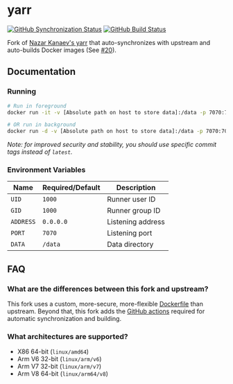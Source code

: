 # yarr

[![GitHub Synchronization Status](https://img.shields.io/github/workflow/status/wakeful-cloud/yarr/sync?label=Synchronization&style=flat-square)](https://github.com/wakeful-cloud/yarr/actions/workflows/sync.yml)
[![GitHub Build Status](https://img.shields.io/github/workflow/status/wakeful-cloud/yarr/build?label=Build&style=flat-square)](https://github.com/wakeful-cloud/yarr/actions/workflows/build.yml)

Fork of [Nazar Kanaev's yarr](https://github.com/nkanaev/yarr) that auto-synchronizes with upstream and
auto-builds Docker images (See [#20](https://github.com/nkanaev/yarr/issues/20)).

## Documentation

### Running
```bash
# Run in foreground
docker run -it -v [Absolute path on host to store data]:/data -p 7070:7070/tcp --name yarr ghcr.io/wakeful-cloud/yarr:latest

# OR run in background
docker run -d -v [Absolute path on host to store data]:/data -p 7070:7070/tcp --name yarr ghcr.io/wakeful-cloud/yarr:latest
```
*Note: for improved security and stability, you should use specific commit tags instead of `latest`.*

### Environment Variables
Name | Required/Default | Description
--- | --- | ---
`UID` | `1000` | Runner user ID
`GID` | `1000` | Runner group ID
`ADDRESS` | `0.0.0.0` | Listening address
`PORT` | `7070` | Listening port
`DATA` | `/data` | Data directory

## FAQ

### What are the differences between this fork and upstream?
This fork uses a custom, more-secure, more-flexible [Dockerfile](dockerfile) than upstream. Beyond
that, this fork adds the [GitHub actions](.github/workflows) required for automatic synchronization
and building.

### What architectures are supported?
* X86 64-bit (`linux/amd64`)
* Arm V6 32-bit (`linux/arm/v6`)
* Arm V7 32-bit (`linux/arm/v7`)
* Arm V8 64-bit (`linux/arm64/v8`)